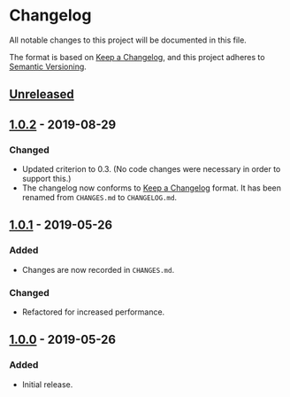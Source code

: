 # Changelog

All notable changes to this project will be documented in this file.

The format is based on [Keep a Changelog], and this project adheres to [Semantic Versioning].

## [Unreleased]

## [1.0.2] - 2019-08-29
### Changed
- Updated criterion to 0.3. (No code changes were necessary in order to support this.)
- The changelog now conforms to [Keep a Changelog] format. It has been renamed from `CHANGES.md` to
  `CHANGELOG.md`.

## [1.0.1] - 2019-05-26
### Added
- Changes are now recorded in `CHANGES.md`.

### Changed
- Refactored for increased performance.

## [1.0.0] - 2019-05-26
### Added
- Initial release.

[Keep a Changelog]: https://keepachangelog.com/en/1.0.0/
[Semantic Versioning]: https://semver.org/spec/v2.0.0.html
[Unreleased]: https://github.com/FaultyRAM/bsa3-hash/compare/1.0.2...HEAD
[1.0.2]: https://github.com/FaultyRAM/bsa3-hash/compare/1.0.1...1.0.2
[1.0.1]: https://github.com/FaultyRAM/bsa3-hash/compare/1.0.0...1.0.1
[1.0.0]: https://github.com/FaultyRAM/bsa3-hash/releases/tag/1.0.0
